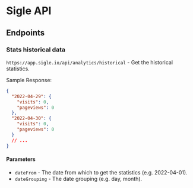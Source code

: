 # Sigle API

## Endpoints

### Stats historical data

`https://app.sigle.io/api/analytics/historical` - Get the historical statistics.

Sample Response:

```json
{
  "2022-04-29": {
    "visits": 0,
    "pageviews": 0
  },
  "2022-04-30": {
    "visits": 0,
    "pageviews": 0
  }
  // ...
}
```

#### Parameters

- `dateFrom` - The date from which to get the statistics (e.g. 2022-04-01).
- `dateGrouping` - The date grouping (e.g. day, month).
